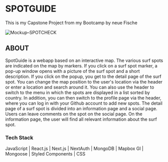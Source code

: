 # SPOTGUIDE

This is my Capstone Project from my Bootcamp by neue Fische

![Mockup–SPOTCHECK](https://res.cloudinary.com/dac3s5ere/image/upload/v1673949722/mysurfspot/smartmockups_ld028hn4_b0y8xh.jpg)

## ABOUT

SpotGuide is a webapp based on an interactive map. The various surf spots are indicated on the map by markers. If you click on a surf spot marker, a pop-up window opens with a picture of the surf spot and a short description. If you click on the popup, you get to the detail page of the surf spot.
You can change the map position to the user's location via the header or enter a location and search around it.
You can also use the header to switch to the menu in which the spots are displayed in a list sorted by country. In addition, you can then switch to the profile page via the header, where you can log in with your Github account to add new spots.
The detail page of a surf spot is divided into an information page and a social page. Users can leave comments on the spot on the social page. On the information page, the user will find all relevant information about the surf spot.

### Tech Stack

JavaScript | React.js | Next.js | NextAuth | MongoDB | Mapbox Gl | Mongoose | Styled Components | CSS
